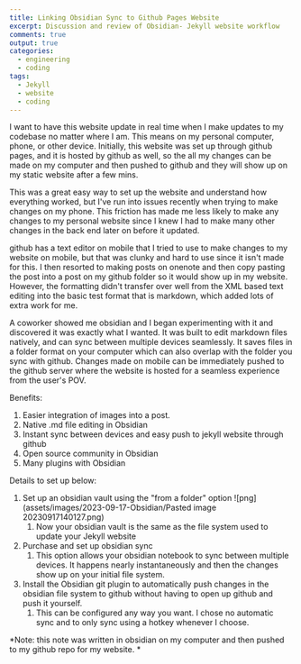 ```yaml
---
title: Linking Obsidian Sync to Github Pages Website
excerpt: Discussion and review of Obsidian- Jekyll website workflow
comments: true
output: true
categories:
  - engineering
  - coding
tags:
  - Jekyll
  - website
  - coding
---
```


I want to have this website update in real time when I make updates to my codebase no matter where I am. This means on my personal computer, phone, or other device. Initially, this website was set up through github pages, and it is hosted by github as well, so the all my changes can be made on my computer and then pushed to github and they will show up on my static website after a few mins. 

This was a great easy way to set up the website and understand how everything worked, but I've run into issues recently when trying to make changes on my phone. This friction has made me less likely to make any changes to my personal website since I knew I had to make many other changes in the back end later on before it updated. 

github has a text editor on mobile that I tried to use to make changes to my website on mobile, but that was clunky and hard to use since it isn't made for this. I then resorted to making posts on onenote and then copy pasting the post into a post on my github folder so it would show up in my website. However, the formatting didn't transfer over well from the XML based text editing into the basic test format that is markdown, which added lots of extra work for me. 

A coworker showed me obsidian and I began experimenting with it and discovered it was exactly what I wanted. It was built to edit markdown files natively, and can sync between multiple devices seamlessly. It saves files in a folder format on your computer which can also overlap with the folder you sync with github. Changes made on mobile can be immediately pushed to the github server where the website is hosted for a seamless experience from the user's POV. 

Benefits: 
1. Easier integration of images into a post. 
2. Native .md file editing in Obsidian
3. Instant sync between devices and easy push to jekyll website through github
4. Open source community in Obsidian
5. Many plugins with Obsidian

Details to set up below: 

1. Set up an obsidian vault using the "from a folder" option ![png](assets/images/2023-09-17-Obsidian/Pasted image 20230917140127.png)
	1. Now your obsidian vault is the same as the file system used to update your Jekyll website 
2. Purchase and set up obsidian sync
	1. This option allows your obsidian notebook to sync between multiple devices. It happens nearly instantaneously and then the changes show up on your initial file system. 
3. Install the Obsidian git plugin to automatically push changes in the obsidian file system to github without having to open up github and push it yourself. 
	1. This can be configured any way you want. I chose no automatic sync and to only sync using a hotkey whenever I choose. 

*Note: this note was written in obsidian on my computer and then pushed to my github repo for my website. *